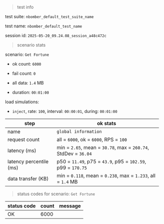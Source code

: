 > test info



test suite: `nbomber_default_test_suite_name`

test name: `nbomber_default_test_name`

session id: `2025-05-20_09.24.08_session_a48c472c`

> scenario stats



scenario: `Get Fortune`

  - ok count: `6000`

  - fail count: `0`

  - all data: `1.4` MB

  - duration: `00:01:00`

load simulations:

  - `inject`, rate: `100`, interval: `00:00:01`, during: `00:01:00`

|step|ok stats|
|---|---|
|name|`global information`|
|request count|all = `6000`, ok = `6000`, RPS = `100`|
|latency (ms)|min = `2.65`, mean = `30.78`, max = `260.74`, StdDev = `36.04`|
|latency percentile (ms)|p50 = `11.49`, p75 = `43.9`, p95 = `102.59`, p99 = `170.75`|
|data transfer (KB)|min = `0.118`, mean = `0.238`, max = `1.233`, all = `1.4` MB|


> status codes for scenario: `Get Fortune`



|status code|count|message|
|---|---|---|
|OK|6000||


